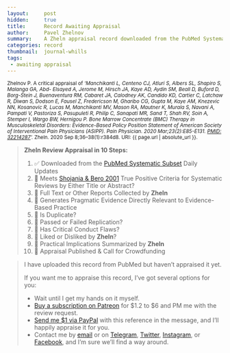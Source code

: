 ```yaml
---
layout:     post
hidden:     true
title:      Record Awaiting Appraisal
author:     Pavel Zhelnov
summary:    A Zheln appraisal record downloaded from the PubMed Systematic Subset daily updates.
categories: record
thumbnail:  journal-whills
tags:
 - awaiting appraisal
---
```


<small>Zhelnov P. A critical appraisal of _‘Manchikanti L, Centeno CJ, Atluri S, Albers SL, Shapiro S, Malanga GA, Abd- Elsayed A, Jerome M, Hirsch JA, Kaye AD, Aydin SM, Beall D, Buford D, Borg-Stein J, Buenaventura RM, Cabaret JA, Calodney AK, Candido KD, Cartier C, Latchaw R, Diwan S, Dodson E, Fausel Z, Fredericson M, Gharibo CG, Gupta M, Kaye AM, Knezevic NN, Kosanovic R, Lucas M, Manchikanti MV, Mason RA, Mautner K, Murala S, Navani A, Pampati V, Pastoriza S, Pasupuleti R, Philip C, Sanapati MR, Sand T, Shah RV, Soin A, Stemper I, Wargo BW, Hernigou P. Bone Marrow Concentrate (BMC) Therapy in Musculoskeletal Disorders: Evidence-Based Policy Position Statement of American Society of Interventional Pain Physicians (ASIPP). Pain Physician. 2020 Mar;23(2):E85-E131. [PMID: 32214287](https://pubmed.gov/32214287)’._ Zheln. 2020 Sep 8;36–38(1):r384d8. URI: {{ page.url | absolute_url }}.</small>

> **Zheln Review Appraisal in 10 Steps:**
>
> 1. ✅ Downloaded from the [PubMed Systematic Subset](https://p1m.org/ssb) Daily Updates
> 2. 🔄 Meets [Shojania & Bero 2001](https://www.researchgate.net/publication/11820967_Taking_Advantage_of_the_Explosion_of_Systematic_Reviews_An_Efficient_MEDLINE_Search_Strategy) True Positive Criteria for Systematic Reviews by Either Title or Abstract?
> 3. 🔄 Full Text or Other Reports Collected by **Zheln**
> 4. 🔄 Generates Pragmatic Evidence Directly Relevant to Evidence-Based Practice
> 5. 🔄 Is Duplicate?
> 6. 🔄 Passed or Failed Replication?
> 7. 🔄 Has Critical Conduct Flaws?
> 8. 🔄 Liked or Disliked by **Zheln**?
> 9. 🔄 Practical Implications Summarized by **Zheln**
> 10. 🔄 Appraisal Published & Call for Crowdfunding

> I have uploaded this record from PubMed but haven’t appraised it yet.
>
> If you want me to appraise this record, I’ve got several options for you:
> * Wait until I get my hands on it myself.
> * [Buy a subscription on Patreon](https://patreon.com/zheln) for $1.2 to $6 and PM me with the review request.
> * [Send me $1 via PayPal](https://paypal.me/pjelnov) with this reference in the message, and I’ll happily appraise it for you.
> * Contact me by [email](mailto:pavel@zheln.com) or on [Telegram](https://t.me/drzhelnov), [Twitter](https://twitter.com/drzhelnov), [Instagram](https://instagram.com/igzheln), or [Facebook](https://facebook.com/drzhelnov), and I’m sure we’ll find a way around.
